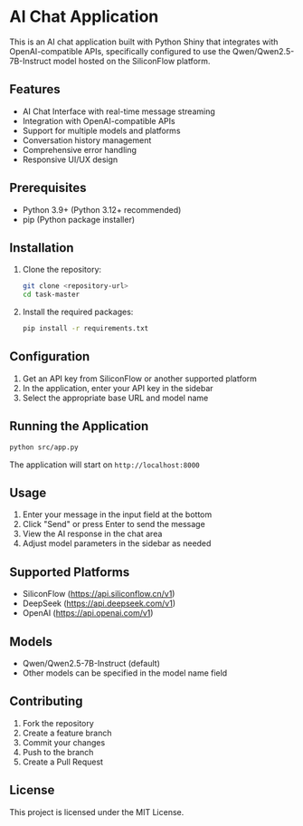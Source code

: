 # AI Chat Application

This is an AI chat application built with Python Shiny that integrates with OpenAI-compatible APIs, specifically configured to use the Qwen/Qwen2.5-7B-Instruct model hosted on the SiliconFlow platform.

## Features

- AI Chat Interface with real-time message streaming
- Integration with OpenAI-compatible APIs
- Support for multiple models and platforms
- Conversation history management
- Comprehensive error handling
- Responsive UI/UX design

## Prerequisites

- Python 3.9+ (Python 3.12+ recommended)
- pip (Python package installer)

## Installation

1. Clone the repository:
   ```bash
   git clone <repository-url>
   cd task-master
   ```

2. Install the required packages:
   ```bash
   pip install -r requirements.txt
   ```

## Configuration

1. Get an API key from SiliconFlow or another supported platform
2. In the application, enter your API key in the sidebar
3. Select the appropriate base URL and model name

## Running the Application

```bash
python src/app.py
```

The application will start on `http://localhost:8000`

## Usage

1. Enter your message in the input field at the bottom
2. Click "Send" or press Enter to send the message
3. View the AI response in the chat area
4. Adjust model parameters in the sidebar as needed

## Supported Platforms

- SiliconFlow (https://api.siliconflow.cn/v1)
- DeepSeek (https://api.deepseek.com/v1)
- OpenAI (https://api.openai.com/v1)

## Models

- Qwen/Qwen2.5-7B-Instruct (default)
- Other models can be specified in the model name field

## Contributing

1. Fork the repository
2. Create a feature branch
3. Commit your changes
4. Push to the branch
5. Create a Pull Request

## License

This project is licensed under the MIT License.